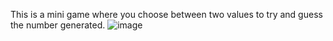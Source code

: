 This is a mini game where you choose between two values to try and guess the number generated. 
![image](https://user-images.githubusercontent.com/87760947/174050784-c4b6372f-ab2e-4323-8622-a9f608e35520.png)

